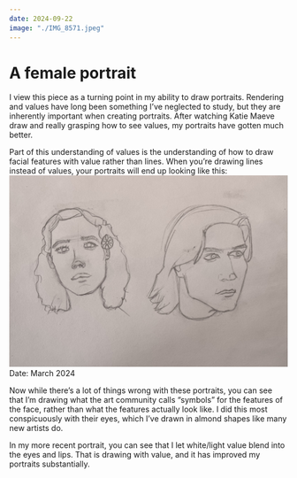 ```yaml
---
date: 2024-09-22
image: "./IMG_8571.jpeg"
---
```

# A female portrait
I view this piece as a turning point in my ability to draw portraits. Rendering and values have long been something I’ve neglected to study, but they are inherently important when creating portraits. After watching Katie Maeve draw and really grasping how to see values, my portraits have gotten much better.

Part of this understanding of values is the understanding of how to draw facial features with value rather than lines. When you’re drawing lines instead of values, your portraits will end up looking like this:
![Female portrait](../../assets/IMG_7497.jpeg)
Date: March 2024  

Now while there’s a lot of things wrong with these portraits, you can see that I’m drawing what the art community calls “symbols” for the features of the face, rather than what the features actually look like. I did this most conspicuously with their eyes, which I’ve drawn in almond shapes like many new artists do.  

In my more recent portrait, you can see that I let white/light value blend into the eyes and lips. That is drawing with value, and it has improved my portraits substantially.